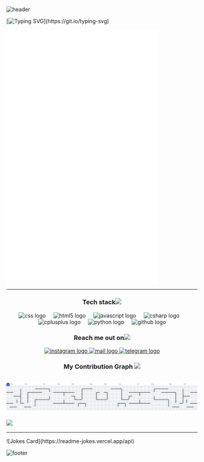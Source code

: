 ![header](https://capsule-render.vercel.app/api?type=waving&height=300&color=gradient&text=Hello%20world%20!-nl-Welcome%20to%20my%20GitHub%20profile!&fontSize=40&fontAlign=50&fontAlignY=25&desc=Victoria%20Molozeva%20-%20yttrium69&descSize=10&descAlign=50&descAlignY=50&reversal=true&section=header)

[![Typing SVG](https://readme-typing-svg.herokuapp.com?font=Fira+Code&pause=1000&color=F70CD2&width=435&lines=Hello+I+am+Victoria+Molozeva+!)](https://git.io/typing-svg)

[<img align="center" width="400" alt="if you see this, it means my metrics are not working" src="https://github.com/yttrium699/yttrium699/blob/main/metrics.svg">](https://github.com/yttrium699/yttrium699)

<hr>
<h3 align="center">Tech stack<img src="https://github.com/ritik307/ritik307/blob/main/images/laptop.gif" width="33"></h3>
<div align="center">
  
  <img src="https://cdn.jsdelivr.net/gh/devicons/devicon/icons/css3/css3-original.svg" height="40" alt="css logo"  />
  <img width="12" />
  <img src="https://cdn.jsdelivr.net/gh/devicons/devicon/icons/html5/html5-original.svg" height="40" alt="html5 logo"  />
  <img width="12" />
  <img src="https://cdn.jsdelivr.net/gh/devicons/devicon/icons/javascript/javascript-original.svg" height="40" alt="javascript logo"  />
  <img width="12" />
  <img src="https://cdn.jsdelivr.net/gh/devicons/devicon/icons/csharp/csharp-original.svg" height="40" alt="csharp logo"  />
  <img width="12" />
  <img src="https://cdn.jsdelivr.net/gh/devicons/devicon/icons/cplusplus/cplusplus-original.svg" height="40" alt="cplusplus logo"  />
  <img width="12" />
  <img src="https://cdn.jsdelivr.net/gh/devicons/devicon/icons/python/python-original.svg" height="40" alt="python logo"  />
  <img width="12" />
  <img src="https://cdn.jsdelivr.net/gh/devicons/devicon/icons/github/github-original.svg" height="40" alt="github logo"  />
</div>

<h3 align="center">Reach me out on<img src="https://media0.giphy.com/media/jqNPzdTTxQfOgOqpO4/source.gif" width="33"></h3>

<div align="center">
  <a href="https://instagram.com/yttrium69" target="_blank">
    <img src="https://raw.githubusercontent.com/maurodesouza/profile-readme-generator/master/src/assets/icons/social/instagram/default.svg" width="52" height="40" alt="instagram logo" />
  </a>
  
  <a href="mailto:vmolozeva@mail.ru" target="_blank">
    <img src="https://raw.githubusercontent.com/maurodesouza/profile-readme-generator/master/src/assets/icons/social/gmail/default.svg" width="52" height="40" alt="mail logo" />
  </a>
  
  <a href="https://t.me/yttrium69" target="_blank">
    <img src="https://raw.githubusercontent.com/maurodesouza/profile-readme-generator/master/src/assets/icons/social/telegram/default.svg" width="52" height="40" alt="telegram logo" />
  </a>
</div>

<h3 align="center">My Contribution Graph  <img src="https://media4.giphy.com/media/v1.Y2lkPTc5MGI3NjExdzRkcnNvbmdsbTdxaXhjc3ZtMG4xN2k1c2poZm5sMzB1ZWV4cmpoMiZlcD12MV9pbnRlcm5hbF9naWZfYnlfaWQmY3Q9cw/NTSEyjm687Ne0oowpY/giphy.gif" width="33"></h3>
<br clear="both">

<picture>
  <source media="(prefers-color-scheme: dark)" srcset="https://raw.githubusercontent.com/yttrium699/yttrium699/output/pacman-contribution-graph-dark.svg">
  <source media="(prefers-color-scheme: light)" srcset="https://raw.githubusercontent.com/yttrium699/yttrium699/output/pacman-contribution-graph.svg">
  <img alt="pacman contribution graph" src="https://raw.githubusercontent.com/yttrium699/yttrium699/output/pacman-contribution-graph.svg">
</picture>

![](https://komarev.com/ghpvc/?username=yttrium699)
<hr>
![Jokes Card](https://readme-jokes.vercel.app/api)

![footer](https://capsule-render.vercel.app/api?type=waving&height=300&color=gradient&text=If%20you%20like%20it,%20do%20fork%20🍴%20and%20star%20⭐&section=footer&fontSize=38&fontAlign=50&fontAlignY=62)
